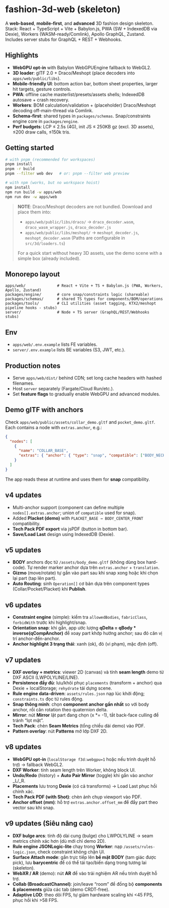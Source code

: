 # fashion-3d-web (skeleton)

A **web-based**, **mobile-first**, and **advanced** 3D fashion design skeleton.
Stack: React + TypeScript + Vite + Babylon.js, PWA (SW + IndexedDB via Dexie), Workers (WASM-ready/Comlink), Apollo GraphQL, Zustand.
Includes server stubs for GraphQL + REST + Webhooks.

## Highlights
- **WebGPU opt-in** with Babylon WebGPUEngine fallback to WebGL2.
- **3D loader**: glTF 2.0 + Draco/Meshopt (place decoders into `apps/web/public/libs`).
- **Mobile-friendly UI**: bottom action bar, bottom sheet properties, larger hit targets, gesture controls.
- **PWA**: offline cache masterlist/presets/assets shells; IndexedDB autosave + crash recovery.
- **Workers**: BOM calculation/validation + (placeholder) Draco/Meshopt decoding off-main-thread via Comlink.
- **Schema-first**: shared types in `packages/schemas`. Snap/constraints engine core in `packages/engine`.
- **Perf budgets**: LCP ≤ 2.5s (4G), init JS ≤ 250KB gz (excl. 3D assets), ≤200 draw calls, ≤150k tris.

## Getting started
```bash
# with pnpm (recommended for workspaces)
pnpm install
pnpm -r build
pnpm --filter web dev   # or: pnpm --filter web preview

# with npm (works, but no workspace hoist)
npm install
npm run build -w apps/web
npm run dev -w apps/web
```

> **NOTE**: Draco/Meshopt decoders are not bundled. Download and place them into:
> - `apps/web/public/libs/draco/`  -> `draco_decoder.wasm`, `draco_wasm_wrapper.js`, `draco_decoder.js`
> - `apps/web/public/libs/meshopt/` -> `meshopt_decoder.js`, `meshopt_decoder.wasm`
> (Paths are configurable in `src/3d/loaders.ts`)
>
> For a quick start without heavy 3D assets, use the demo scene with a simple box (already included).

## Monorepo layout
```
apps/web/              # React + Vite + TS + Babylon.js (PWA, Workers, Apollo, Zustand)
packages/engine/       # core snap/constraints logic (shareable)
packages/schemas/      # shared TS types for components/BOM/operations
packages/tools/        # CLI utilities (asset tagging, KTX2/meshopt pipeline hooks - stubs)
server/                # Node + TS server (GraphQL/REST/Webhooks stubs)
```

## Env
- `apps/web/.env.example` lists FE variables.
- `server/.env.example` lists BE variables (S3, JWT, etc.).

## Production notes
- Serve `apps/web/dist/` behind CDN; set long cache headers with hashed filenames.
- Host `server` separately (Fargate/Cloud Run/etc.).
- Set **feature flags** to gradually enable WebGPU and advanced modules.


## Demo glTF with anchors
Check `apps/web/public/assets/collar_demo.gltf` and `pocket_demo.gltf`. Each contains a node with `extras.anchor`, e.g.:
```json
{
  "nodes": [
    {
      "name": "COLLAR_BASE",
      "extras": { "anchor": { "type": "snap", "compatible": ["BODY_NECKLINE"], "tolerance_mm": 2, "priority": 10 } }
    }
  ]
}
```
The app reads these at runtime and uses them for **snap** compatibility.


## v4 updates
- Multi-anchor support (component can define multiple `nodes[].extras.anchor`; union of `compatible` used for snap).
- Added **Placket (demo)** with `PLACKET_BASE → BODY_CENTER_FRONT` compatibility.
- **Tech Pack PDF export** via jsPDF (button in bottom bar).
- **Save/Load Last** design using IndexedDB (Dexie).


## v5 updates
- **BODY** anchors đọc từ `/assets/body_demo.gltf` (không dùng box hard-code). Tự render marker anchor dựa trên `extras.anchor` + `translation`.
- **Gizmo** (move/rotate) tự gắn vào part sau khi snap xong hoặc khi chọn lại part (tap lên part).
- **Auto Routing**: sinh `Operation[]` cơ bản dựa trên component types (Collar/Pocket/Placket) khi **Publish**.


## v6 updates
- **Constraint engine** (simple): kiểm tra `allowedBodies`, `fabricClass`, `forbidWith` trước khi highlight/snap.
- **Orientation snap**: khi gắn, app ước lượng **qDelta = qBody * inverse(qCompAnchor)** để xoay part khớp hướng anchor; sau đó căn vị trí anchor-đến-anchor.
- **Anchor highlight 3 trạng thái**: xanh (ok), đỏ (vi phạm), mặc định (off).


## v7 updates
- **DXF overlay + metrics**: viewer 2D (canvas) và tính **seam length** demo từ DXF ASCII (LWPOLYLINE/LINE).
- **Persistence đầy đủ**: lưu/khôi phục `placements` (transform + anchor) qua Dexie + localStorage; `rehydrate` tái dựng scene.
- **Rule engine data-driven**: `assets/rules.json` nạp lúc khởi động; `constraints.ts` đọc từ rules động.
- **Snap thông minh**: chọn **component anchor gần nhất** so với body anchor, rồi căn rotation theo quaternion delta.
- **Mirror**: nút **Mirror** lật part đang chọn (x *= -1), tắt back-face culling để tránh “lọt mặt”.
- **Tech Pack**: chèn **Seam Metrics** (tổng chiều dài demo) vào PDF.
- **Pattern overlay**: nút **Patterns** mở lớp DXF 2D.



## v8 updates
- **WebGPU opt-in** (`localStorage f3d:webgpu=1` hoặc nếu trình duyệt hỗ trợ) → fallback WebGL2.
- **DXF Worker**: tính seam length trên Worker, không block UI.
- **Undo/Redo** (history) + **Auto Pair Mirror** (toggle) khi gắn vào anchor _L/_R.
- **Placements** lưu trong **Dexie** (có cả transforms) → Load Last phục hồi chính xác.
- **Tech Pack PDF (with Shot)**: chèn ảnh chụp viewport vào PDF.
- **Anchor offset (mm)**: hỗ trợ `extras.anchor.offset_mm` để đẩy part theo vector sau khi snap.


## v9 updates (Siêu nâng cao)
- **DXF bulge arcs**: tính độ dài cung (bulge) cho LWPOLYLINE → seam metrics chính xác hơn (dù mới chỉ demo 2D).
- **Rule engine JSONLogic-lite** chạy trong **Worker**: nạp `/assets/rules-logic.json`, check constraint không chặn UI.
- **Surface Attach mode**: gắn trực tiếp lên **bề mặt BODY** (tam giác được pick), lưu **barycentric** để có thể tái tạo/biến dạng trong tương lai (skeleton).
- **WebXR / AR** (demo): nút **AR** để vào trải nghiệm AR nếu trình duyệt hỗ trợ.
- **Collab (BroadcastChannel)**: join/leave “room” để đồng bộ **components & placements** giữa các tab (demo CRDT-free).
- **Adaptive LOD**: theo dõi FPS, tự giảm hardware scaling khi <45 FPS, phục hồi khi >58 FPS.
